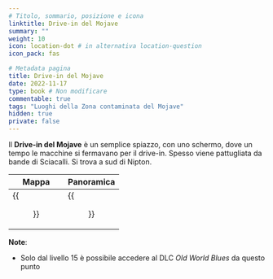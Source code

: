 ```yaml
---
# Titolo, sommario, posizione e icona
linktitle: Drive-in del Mojave
summary: ""
weight: 10
icon: location-dot # in alternativa location-question
icon_pack: fas

# Metadata pagina
title: Drive-in del Mojave
date: 2022-11-17
type: book # Non modificare
commentable: true
tags: "Luoghi della Zona contaminata del Mojave"
hidden: true
private: false
---
```


<div class="fnv">

Il **Drive-in del Mojave** è un semplice spiazzo, con uno schermo, dove un tempo le macchine si fermavano per il drive-in. Spesso viene pattugliata da bande di Sciacalli. Si trova a sud di Nipton.

| Mappa                         | Panoramica                |
| ----------------------------- | ------------------------- |
| {{<figure src="fnv/Mojave_Drive-in_loc.webp">}} | {{<figure src="fnv/Mojave_Drive-in.webp">}} |

**Note**:
- Solo dal livello 15 è possibile accedere al DLC _Old World Blues_ da questo punto

</div>

